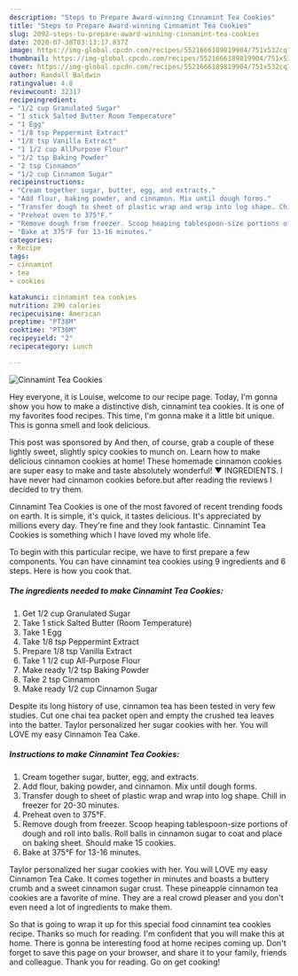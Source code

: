 ```yaml
---
description: "Steps to Prepare Award-winning Cinnamint Tea Cookies"
title: "Steps to Prepare Award-winning Cinnamint Tea Cookies"
slug: 2092-steps-to-prepare-award-winning-cinnamint-tea-cookies
date: 2020-07-30T03:13:17.837Z
image: https://img-global.cpcdn.com/recipes/5521666189819904/751x532cq70/cinnamint-tea-cookies-recipe-main-photo.jpg
thumbnail: https://img-global.cpcdn.com/recipes/5521666189819904/751x532cq70/cinnamint-tea-cookies-recipe-main-photo.jpg
cover: https://img-global.cpcdn.com/recipes/5521666189819904/751x532cq70/cinnamint-tea-cookies-recipe-main-photo.jpg
author: Randall Baldwin
ratingvalue: 4.8
reviewcount: 32317
recipeingredient:
- "1/2 cup Granulated Sugar"
- "1 stick Salted Butter Room Temperature"
- "1 Egg"
- "1/8 tsp Peppermint Extract"
- "1/8 tsp Vanilla Extract"
- "1 1/2 cup AllPurpose Flour"
- "1/2 tsp Baking Powder"
- "2 tsp Cinnamon"
- "1/2 cup Cinnamon Sugar"
recipeinstructions:
- "Cream together sugar, butter, egg, and extracts."
- "Add flour, baking powder, and cinnamon. Mix until dough forms."
- "Transfer dough to sheet of plastic wrap and wrap into log shape. Chill in freezer for 20-30 minutes."
- "Preheat oven to 375°F."
- "Remove dough from freezer. Scoop heaping tablespoon-size portions of dough and roll into balls. Roll balls in cinnamon sugar to coat and place on baking sheet. Should make 15 cookies."
- "Bake at 375°F for 13-16 minutes."
categories:
- Recipe
tags:
- cinnamint
- tea
- cookies

katakunci: cinnamint tea cookies 
nutrition: 290 calories
recipecuisine: American
preptime: "PT38M"
cooktime: "PT30M"
recipeyield: "2"
recipecategory: Lunch

---
```



![Cinnamint Tea Cookies](https://img-global.cpcdn.com/recipes/5521666189819904/751x532cq70/cinnamint-tea-cookies-recipe-main-photo.jpg)

Hey everyone, it is Louise, welcome to our recipe page. Today, I'm gonna show you how to make a distinctive dish, cinnamint tea cookies. It is one of my favorites food recipes. This time, I'm gonna make it a little bit unique. This is gonna smell and look delicious.

This post was sponsored by And then, of course, grab a couple of these lightly sweet, slightly spicy cookies to munch on. Learn how to make delicious cinnamon cookies at home! These homemade cinnamon cookies are super easy to make and taste absolutely wonderful! ▼ INGREDIENTS. I have never had cinnamon cookies before.but after reading the reviews I decided to try them.

Cinnamint Tea Cookies is one of the most favored of recent trending foods on earth. It is simple, it's quick, it tastes delicious. It's appreciated by millions every day. They're fine and they look fantastic. Cinnamint Tea Cookies is something which I have loved my whole life.


To begin with this particular recipe, we have to first prepare a few components. You can have cinnamint tea cookies using 9 ingredients and 6 steps. Here is how you cook that.

<!--inarticleads1-->

##### The ingredients needed to make Cinnamint Tea Cookies:

1. Get 1/2 cup Granulated Sugar
1. Take 1 stick Salted Butter (Room Temperature)
1. Take 1 Egg
1. Take 1/8 tsp Peppermint Extract
1. Prepare 1/8 tsp Vanilla Extract
1. Take 1 1/2 cup All-Purpose Flour
1. Make ready 1/2 tsp Baking Powder
1. Take 2 tsp Cinnamon
1. Make ready 1/2 cup Cinnamon Sugar


Despite its long history of use, cinnamon tea has been tested in very few studies. Cut one chai tea packet open and empty the crushed tea leaves into the batter. Taylor personalized her sugar cookies with her. You will LOVE my easy Cinnamon Tea Cake. 

<!--inarticleads2-->

##### Instructions to make Cinnamint Tea Cookies:

1. Cream together sugar, butter, egg, and extracts.
1. Add flour, baking powder, and cinnamon. Mix until dough forms.
1. Transfer dough to sheet of plastic wrap and wrap into log shape. Chill in freezer for 20-30 minutes.
1. Preheat oven to 375°F.
1. Remove dough from freezer. Scoop heaping tablespoon-size portions of dough and roll into balls. Roll balls in cinnamon sugar to coat and place on baking sheet. Should make 15 cookies.
1. Bake at 375°F for 13-16 minutes.


Taylor personalized her sugar cookies with her. You will LOVE my easy Cinnamon Tea Cake. It comes together in minutes and boasts a buttery crumb and a sweet cinnamon sugar crust. These pineapple cinnamon tea cookies are a favorite of mine. They are a real crowd pleaser and you don&#39;t even need a lot of ingredients to make them. 

So that is going to wrap it up for this special food cinnamint tea cookies recipe. Thanks so much for reading. I'm confident that you will make this at home. There is gonna be interesting food at home recipes coming up. Don't forget to save this page on your browser, and share it to your family, friends and colleague. Thank you for reading. Go on get cooking!
